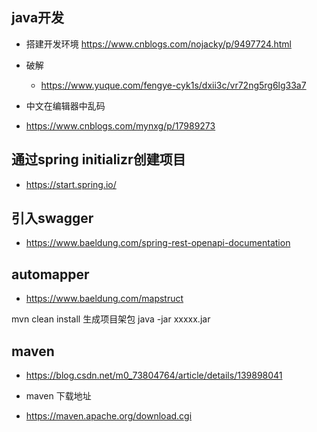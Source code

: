 ## java开发
- 搭建开发环境
  https://www.cnblogs.com/nojacky/p/9497724.html


- 破解
  - https://www.yuque.com/fengye-cyk1s/dxii3c/vr72ng5rg6lg33a7

- 中文在编辑器中乱码
- https://www.cnblogs.com/mynxg/p/17989273

## 通过spring initializr创建项目
  - https://start.spring.io/

## 引入swagger
- https://www.baeldung.com/spring-rest-openapi-documentation

## automapper
- https://www.baeldung.com/mapstruct

mvn clean install
生成项目架包
java -jar  xxxxx.jar

## maven
- https://blog.csdn.net/m0_73804764/article/details/139898041

- maven 下载地址
- https://maven.apache.org/download.cgi